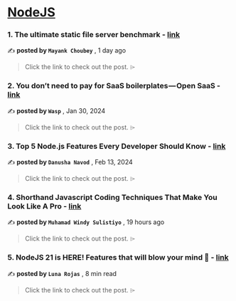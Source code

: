 
<h1><a href=https://medium.com/tag/nodejs/recommended target="_blank" rel="noopener noreferrer">NodeJS</a></h1>
<h3>1. The ultimate static file server benchmark - <a href=https://medium.com/deno-the-complete-reference/the-ultimate-static-file-server-benchmark-eb40d72f4711?source=tag_recommended_feed---------0-84----------nodejs----------34365b01_c7a9_45c5_8052_bb8bcd1a93b0------- target="_blank" rel="noopener noreferrer">link</a></h3>

✍️ **posted by `Mayank Choubey`** <date> , 1 day ago</date>

<blockquote>Click the link to check out the post. ⌲</blockquote>

<h3>2. You don’t need to pay for SaaS boilerplates — Open SaaS - <a href=https://medium.com/@WaspLang/you-dont-need-to-pay-for-saas-boilerplates-open-saas-f4ee70bbe848?source=tag_recommended_feed---------1-107----------nodejs----------34365b01_c7a9_45c5_8052_bb8bcd1a93b0------- target="_blank" rel="noopener noreferrer">link</a></h3>

✍️ **posted by `Wasp`** <date> , Jan 30, 2024</date>

<blockquote>Click the link to check out the post. ⌲</blockquote>

<h3>3. Top 5 Node.js Features Every Developer Should Know - <a href=https://medium.com/bitsrc/top-5-features-of-nodejs-e49d1c68f4a7?source=tag_recommended_feed---------2-85----------nodejs----------34365b01_c7a9_45c5_8052_bb8bcd1a93b0------- target="_blank" rel="noopener noreferrer">link</a></h3>

✍️ **posted by `Danusha Navod`** <date> , Feb 13, 2024</date>

<blockquote>Click the link to check out the post. ⌲</blockquote>

<h3>4. Shorthand Javascript Coding Techniques That Make You Look Like A Pro - <a href=https://medium.com/@muhamadwindy/shorthand-javascript-coding-techniques-that-make-you-look-like-a-pro-ccfe9b54392c?source=tag_recommended_feed---------3-84----------nodejs----------34365b01_c7a9_45c5_8052_bb8bcd1a93b0------- target="_blank" rel="noopener noreferrer">link</a></h3>

✍️ **posted by `Muhamad Windy Sulistiyo`** <date> , 19 hours ago</date>

<blockquote>Click the link to check out the post. ⌲</blockquote>

<h3>5. NodeJS 21 is HERE! Features that will blow your mind 🤯 - <a href=https://medium.com/javascript-in-plain-english/nodejs-21-is-here-features-that-will-blow-your-mind-fd996c8f0365?source=tag_recommended_feed---------4-107----------nodejs----------34365b01_c7a9_45c5_8052_bb8bcd1a93b0------- target="_blank" rel="noopener noreferrer">link</a></h3>

✍️ **posted by `Luna Rojas`** <date> , 8 min read</date>

<blockquote>Click the link to check out the post. ⌲</blockquote>


